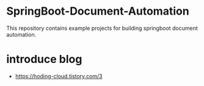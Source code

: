 # SpringBoot-Document-Automation
 This repository contains example projects for building springboot document automation.


# introduce blog
- https://hoding-cloud.tistory.com/3
